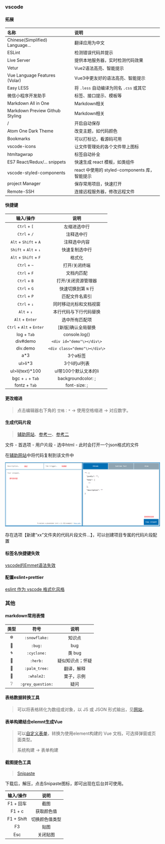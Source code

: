 ### vscode

#### 拓展  

| 名称                            | 说明                                          |
| :------------------------------ | :-------------------------------------------- |
| Chinese(Simplified) Language... | 翻译应用为中文                                |
| ESLint                          | 检测错误代码并提示                            |
| Live Server                     | 提供本地服务器，实时检测代码效果              |
| Vetur                           | Vue2语法高亮、智能提示                        |
| Vue Language Features (Volar)   | Vue3中更友好的语法高亮、智能提示              |
| Easy LESS                       | 将 `.less` 自动编译为同名 `.css` 或其它       |
| 微信小程序开发助手              | 标签、接口提示、模板等                        |
| Markdown All in One             | Markdown相关                                  |
| Markdown Preview Github Styling | Markdown相关                                  |
| /                               | 开启自动保存                                  |
| Atom One Dark Theme             | 改变主题，如代码颜色                          |
| Bookmarks                       | 可以打标记，看源码可用                        |
| vscode-icons                    | 让文件管理处的各个文件带上图标                |
| htmltagwrap                     | 标签自动补全                                  |
| ES7 React/Redux/... snippets    | 快速生成 react 模板，如类组件                 |
| vscode-styled-components        | react 中使用的 styled-components 库，智能提示 |
| project Manager                 | 保存常用项目，快速打开                        |
| Remote-SSH                      | 连接远程服务器，修改远程文件                  |

#### 快捷键  

|        输入/操作         |             说明             |
| :----------------------: | :--------------------------: |
|       `Ctrl` + `[`       |         左缩进选中行         |
|       `Ctrl` + `/`       |          注释选中行          |
|  `Alt` + `Shift` + `A`   |         注释选中内容         |
|  `Shift` + `Alt` + `↓`   |        快速复制选中行        |
|  `Alt` + `Shift` + `F`   |            格式化            |
|       `Ctrl` + `~`       |        打开/关闭终端         |
|       `Ctrl` + `F`       |          文档内匹配          |
|       `Ctrl` + `B`       |     打开/关闭资源管理器      |
|       `Ctrl` + `G`       |     快速切换到第 `N` 行      |
|       `Ctrl` + `P`       |        匹配文件名索引        |
|       `Ctrl` + `↓`       |    同时移动光标和文档视窗    |
|       `Alt` + `↓`        |    本行代码与下行代码替换    |
|     `Alt` + `Enter`      |        选中所有匹配项        |
| `Ctrl` + `Alt` + `Enter` |      [新版]确认全局替换      |
|       log + `Tab`        |        console.log()         |
|         div#demo         |  `<div id="demo"\></div\>`   |
|         div.demo         | `<div class="demo"\></div\>` |
|           a\*3           |           3个a标签           |
|         ul>li\*3         |        3个li的ul列表         |
|     ul>li{text}\*100     |    ul带100个默认文本的li     |
|    bgc + `↓` + `Tab`     |      backgroundcolor: ;      |
|      fontz + `Tab`       |         font-size: ;         |

#### 更改缩进 

> 点击编辑器右下角的 `空格：*` -> 使用空格缩进 -> 对应数字。  



#### 生成代码片段

> [辅助网站](https://snippet-generator.app/)、[参考一](http://www.taodudu.cc/news/show-5912388.html?action=onClick)、[参考二](https://blog.csdn.net/m0_47531829/article/details/121195178)

文件 - 首选项 - 用户片段 - 选中html - 此时会打开一个json格式的文件

在[辅助网站](https://snippet-generator.app/)中将代码复制到该文件中

![快速生成代码辅助网站](./img/快速生成代码辅助网站.png)

存在选项【新建“xx”文件夹的代码片段文件...】，可以创建项目专属的代码片段配置



#### 标签名快捷键失效

[vscode的Emmet语法失效](https://blog.csdn.net/weixin_42479421/article/details/133075054)



#### 配置eslint+prettier

[eslint 作为 vscode 格式化风格](https://zhuanlan.zhihu.com/p/456547987)







### 其他

#### markdown常用表情  

|      类型       |       符号        |       说明       |
| :-------------: | :---------------: | :--------------: |
|   :snowflake:   |   `:snowflake:`   |      知识点      |
|      :bug:      |      `:bug:`      |       bug        |
|    :cyclone:    |    `:cyclone:`    |      类 bug      |
|     :herb:      |     `:herb:`      | 疑似知识点；怀疑 |
|   :palm_tree:   |   `:palm_tree:`   |    翻译，解释    |
|    :whale2:     |    `:whale2:`     |    栗子，示例    |
| :grey_question: | `:grey_question:` |       疑问       |

#### 表格数据转换工具  

> 可以将表格转化为数组或对象，以 JS 或 JSON 形式输出，见[网站](https://echarts.apache.org/zh/spreadsheet.html)。  

#### 表单构建结合elemnt生成Vue   

> 可以[自定义表单](https://demo.django-vue-admin.com/tool/build)，转换为使用element构建的 Vue 文档，可选择弹窗或页面类型。    
>
> 系统构建 -> 表单构建  

#### 截图提色工具  

> [Snipaste](https://www.snipaste.com/)  

下载后，解压，点击Snipaste图标，即可出现在后台并可使用。  

|  输入/操作  |      说明      |
| :---------: | :------------: |
| F1 \+ 回车  |      截图      |
|   F1 \+ c   |   获取颜色值   |
| F1 \+ Shift | 切换颜色值类型 |
|     F3      |      贴图      |
|     Esc     |    关闭贴图    |



